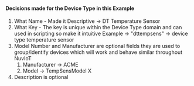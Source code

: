 #### Decisions made for the Device Type in this Example

1. What Name - Made it Descriptive -> DT Temperature Sensor  
1. What Key - The key is unique within the Device Type domain  and can used in scripting so make it intuitive  Example -> "dttempsens" -> device type temperature sensor  
1. Model Number and Manufacturer are optional fields  they are used to group/identify devices which will work  and behave similar throughout NuvIoT   
   1. Manufacturer -> ACME  
   1. Model -> TempSensModel X  
1. Description is optional  
